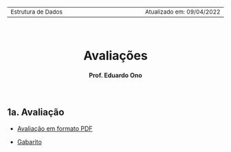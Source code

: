 <table>
<tr>
<td align="left" width="8000">
    <small>Estrutura de Dados</small>
</td>
<td align="right">
    <small>Atualizado&nbsp;em:&nbsp;09/04/2022</small>
</td>
</tr>
</table>

<br>

<h1 align="center">
    Avaliações
</h1>
<h4 align="center">
Prof. Eduardo Ono
</h4>

<br>

## 1a. Avaliação

* [Avaliação em formato PDF](./2022_1-GTADS3AN_Prova-1.pdf)

* [Gabarito](./2021_1-GTADS3AN_Prova-1_Gabarito.md)

<br>
